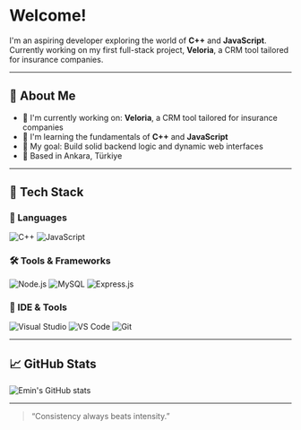 # Welcome! 

I'm an aspiring developer exploring the world of **C++** and **JavaScript**.  
Currently working on my first full-stack project, **Veloria**, a CRM tool tailored for insurance companies.

---

## 🧠 About Me
- 🔭 I'm currently working on: **Veloria**, a CRM tool tailored for insurance companies
- 🌱 I'm learning the fundamentals of **C++** and **JavaScript**
- 🎯 My goal: Build solid backend logic and dynamic web interfaces
- 📍 Based in Ankara, Türkiye

---

## 🧰 Tech Stack

### 📌 Languages
![C++](https://img.shields.io/badge/C%2B%2B-Beginner-blue?style=flat-square&logo=c%2B%2B)
![JavaScript](https://img.shields.io/badge/JavaScript-Beginner-yellow?style=flat-square&logo=javascript)

### 🛠 Tools & Frameworks
![Node.js](https://img.shields.io/badge/Node.js-Intermediate-green?style=flat-square&logo=node.js)
![MySQL](https://img.shields.io/badge/MySQL-Basic-blue?style=flat-square&logo=mysql)
![Express.js](https://img.shields.io/badge/Express.js-Basic-black?style=flat-square&logo=express)

### 🧩 IDE & Tools
![Visual Studio](https://img.shields.io/badge/Visual%20Studio-C++%20Preferred-blueviolet?style=flat-square&logo=visual-studio)
![VS Code](https://img.shields.io/badge/VS%20Code-JS%20%26%20Web%20Dev%20Preferred-blue?style=flat-square&logo=visual-studio-code)
![Git](https://img.shields.io/badge/Git-Intermediate-orange?style=flat-square&logo=git) 

---

## 📈 GitHub Stats

![Emin's GitHub stats](https://github-readme-stats.vercel.app/api?username=Eminxsy&show_icons=true&theme=tokyonight&hide=contribs,prs)

<!--

## 📫 Let's Connect

- LinkedIn: [linkedin.com/in/emin](https://linkedin.com/in/emin) *(varsa)*
 - Portfolio / Site: [emin.dev](https://emin.dev) *(varsa)*  -->

---

> “Consistency always beats intensity.” 
